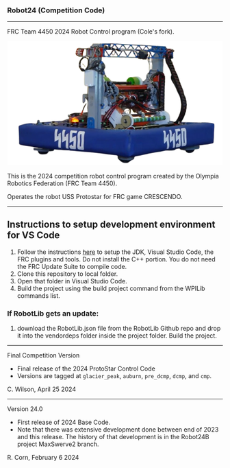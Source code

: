 ### Robot24 (Competition Code)
----------------------------------------------------------------------------
FRC Team 4450 2024 Robot Control program (Cole's fork).

![The USS ProtoStar](resources/bot.png)

This is the 2024 competition robot control program created by the Olympia Robotics Federation (FRC Team 4450). 

Operates the robot USS Protostar for FRC game CRESCENDO.

----------------------------------------------------------------------------
## Instructions to setup development environment for VS Code
1) Follow the instructions [here](https://docs.wpilib.org/en/stable/docs/zero-to-robot/step-2/index.html) to setup the JDK, Visual Studio Code, the FRC plugins and tools. Do not install the C++ portion. You do not need the FRC Update Suite to compile code.
2) Clone this repository to local folder.
3) Open that folder in Visual Studio Code.
4) Build the project using the build project command from the WPILib commands list.

### If RobotLib gets an update:
1) download the RobotLib.json file from the RobotLib Github repo and drop it into the vendordeps folder inside the project folder. Build the project.
********************************************************
Final Competition Version
* Final release of the 2024 ProtoStar Control Code
* Versions are tagged at `glacier_peak`, `auburn`, `pre_dcmp`, `dcmp`, and `cmp`.

C. Wilson, April 25 2024
****************************************************************************************************************
Version 24.0

*   First release of 2024 Base Code.
*   Note that there was extensive development done between end of 2023 and this release. The history of
    that development is in the Robot24B project MaxSwerve2 branch.
 
R. Corn, February 6 2024
